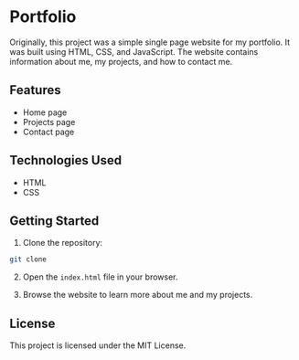 # Portfolio

Originally, this project was a simple single page website for my portfolio. It was built using HTML, CSS, and JavaScript. The website contains information about me, my projects, and how to contact me.

## Features

- Home page
- Projects page
- Contact page

## Technologies Used

- HTML
- CSS

## Getting Started

1. Clone the repository:

```bash
git clone
```

2. Open the `index.html` file in your browser.

3. Browse the website to learn more about me and my projects.

## License

This project is licensed under the MIT License.
